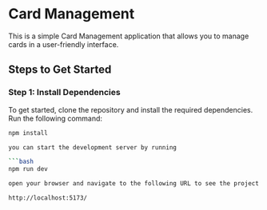 # Card Management

This is a simple Card Management application that allows you to manage cards in a user-friendly interface.

## Steps to Get Started

### Step 1: Install Dependencies

To get started, clone the repository and install the required dependencies. Run the following command:

```bash
npm install

you can start the development server by running

```bash
npm run dev

open your browser and navigate to the following URL to see the project

http://localhost:5173/
